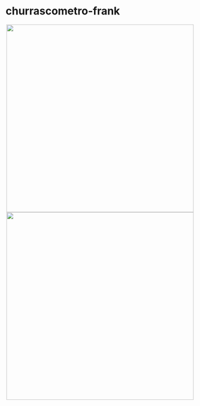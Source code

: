 # churrascometro-frank


<div align="center">
<img src="https://user-images.githubusercontent.com/78102244/147368400-103f15b5-d405-4801-b6dc-d2b28c4bd379.jpg" width="500px" />
<img src="https://user-images.githubusercontent.com/78102244/147368402-27449a60-bf7c-47ce-97e5-562eadecf8e5.jpg" width="500px" />
</div>
